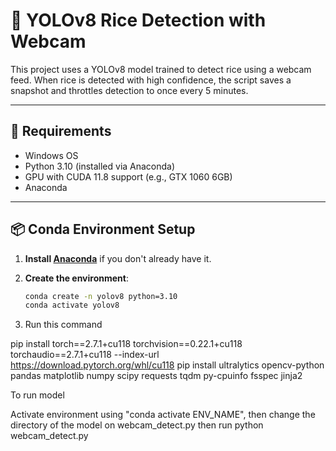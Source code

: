 # 🍚 YOLOv8 Rice Detection with Webcam

This project uses a YOLOv8 model trained to detect rice using a webcam feed. When rice is detected with high confidence, the script saves a snapshot and throttles detection to once every 5 minutes.

---

## 🔧 Requirements

- Windows OS
- Python 3.10 (installed via Anaconda)
- GPU with CUDA 11.8 support (e.g., GTX 1060 6GB)
- Anaconda

---

## 📦 Conda Environment Setup

1. **Install [Anaconda](https://www.anaconda.com/download)** if you don't already have it.

2. **Create the environment**:
   ```bash
   conda create -n yolov8 python=3.10
   conda activate yolov8

3. Run this command

pip install torch==2.7.1+cu118 torchvision==0.22.1+cu118 torchaudio==2.7.1+cu118 --index-url https://download.pytorch.org/whl/cu118
pip install ultralytics opencv-python pandas matplotlib numpy scipy requests tqdm py-cpuinfo fsspec jinja2

To run model

Activate environment using "conda activate ENV_NAME", then change the directory of the model on webcam_detect.py then run python webcam_detect.py